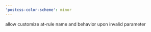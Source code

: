 ```yaml
---
'postcss-color-scheme': minor
---
```


allow customize at-rule name and behavior upon invalid parameter
